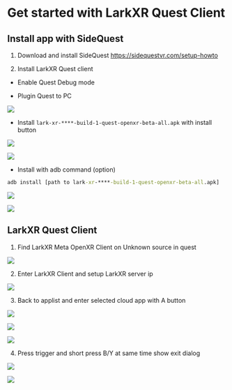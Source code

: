 # Get started with LarkXR Quest Client

## Install app with SideQuest

1. Download and install SideQuest https://sidequestvr.com/setup-howto

2. Install LarkXR Quest client

* Enable Quest Debug mode

* Plugin Quest to PC

![](1.png)

* Install `lark-xr-****-build-1-quest-openxr-beta-all.apk` with install button

![](2.png)

![](3.png)

* Install with adb command (option)

```cmd
adb install [path to lark-xr-****-build-1-quest-openxr-beta-all.apk]
```

![](4.png)

![](5.png)

## LarkXR Quest Client

1. Find LarkXR Meta OpenXR Client on Unknown source in quest

![](6.png)

2. Enter LarkXR Client and setup LarkXR server ip

![](7.png)

3. Back to applist and enter selected cloud app with A button

![](9.png)

![](8.png)

![](10.png)

4. Press trigger and short press B/Y at same time show exit dialog

![](11.png)

![](12.png)
